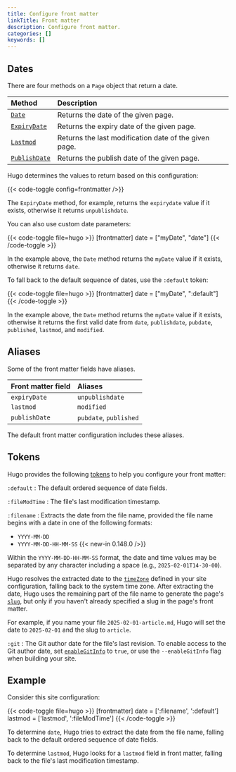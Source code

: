 ```yaml
---
title: Configure front matter
linkTitle: Front matter
description: Configure front matter.
categories: []
keywords: []
---
```


## Dates

There are four methods on a `Page` object that return a date.

Method|Description
:--|:--
[`Date`]|Returns the date of the given page.
[`ExpiryDate`]|Returns the expiry date of the given page.
[`Lastmod`]|Returns the last modification date of the given page.
[`PublishDate`]|Returns the publish date of the given page.

[`Date`]: /methods/page/date
[`ExpiryDate`]: /methods/page/expirydate
[`Lastmod`]: /methods/page/lastmod
[`PublishDate`]: /methods/page/publishdate

Hugo determines the values to return based on this configuration:

{{< code-toggle config=frontmatter />}}

The `ExpiryDate` method, for example, returns the `expirydate` value if it exists, otherwise it returns `unpublishdate`.

You can also use custom date parameters:

{{< code-toggle file=hugo >}}
[frontmatter]
date = ["myDate", "date"]
{{< /code-toggle >}}

In the example above, the `Date` method returns the `myDate` value if it exists, otherwise it returns `date`.

To fall back to the default sequence of dates, use the `:default` token:

{{< code-toggle file=hugo >}}
[frontmatter]
date = ["myDate", ":default"]
{{< /code-toggle >}}

In the example above, the `Date` method returns the `myDate` value if it exists, otherwise it returns the first valid date from `date`, `publishdate`, `pubdate`, `published`, `lastmod`, and `modified`.

## Aliases

Some of the front matter fields have aliases.

Front matter field|Aliases
:--|:--
`expiryDate`|`unpublishdate`
`lastmod`|`modified`
`publishDate`|`pubdate`, `published`

The default front matter configuration includes these aliases.

## Tokens

Hugo provides the following [tokens](g) to help you configure your front matter:

`:default`
: The default ordered sequence of date fields.

`:fileModTime`
: The file's last modification timestamp.

`:filename`
: Extracts the date from the file name, provided the file name begins with a date in one of the following formats:

  - `YYYY-MM-DD`
  - `YYYY-MM-DD-HH-MM-SS` {{< new-in 0.148.0 />}}


  Within the `YYYY-MM-DD-HH-MM-SS` format, the date and time values may be separated by any character including a space (e.g., `2025-02-01T14-30-00`).

  Hugo resolves the extracted date to the [`timeZone`] defined in your site configuration, falling back to the system time zone. After extracting the date, Hugo uses the remaining part of the file name to generate the page's [`slug`], but only if you haven't already specified a slug in the page's front matter.

  For example, if you name your file `2025-02-01-article.md`, Hugo will set the date to `2025-02-01` and the slug to `article`.

`:git`
: The Git author date for the file's last revision. To enable access to the Git author date, set [`enableGitInfo`] to `true`, or use the `--enableGitInfo` flag when building your site.

## Example

Consider this site configuration:

{{< code-toggle file=hugo >}}
[frontmatter]
date = [':filename', ':default']
lastmod = ['lastmod', ':fileModTime']
{{< /code-toggle >}}

To determine `date`, Hugo tries to extract the date from the file name, falling back to the default ordered sequence of date fields.

To determine `lastmod`, Hugo looks for a `lastmod` field in front matter, falling back to the file's last modification timestamp.

[`enableGitInfo`]: /configuration/all/#enablegitinfo
[`slug`]: /content-management/front-matter/#slug
[`timeZone`]: /configuration/all/#timezone
